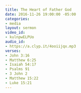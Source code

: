 ```yaml
---
title: The Heart of Father God
date: 2016-11-26 19:00:00 -05:00
categories:
- media
layout: sermon
video_id:
- kulnpwELPUo
audio_id:
- https://a.clyp.it/4ooiijqx.mp3
verses:
- John 3:16
- Matthew 6:25
- Isaiah 54:17
- Psalms 91
- 3 John 2
- Matthew 15:22
- Luke 15:21
---
```


